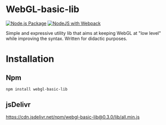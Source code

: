 # WebGL-basic-lib
[![Node.js Package](https://github.com/DavDag/WebGL-basic-lib/actions/workflows/npm-publish.yml/badge.svg)](https://github.com/DavDag/WebGL-basic-lib/actions/workflows/npm-publish.yml)
[![NodeJS with Webpack](https://github.com/DavDag/WebGL-basic-lib/actions/workflows/webpack.yml/badge.svg)](https://github.com/DavDag/WebGL-basic-lib/actions/workflows/webpack.yml)

Simple and expressive utility lib that aims at keeping WebGL at "low level" while improving the syntax.
Written for didactic purposes.

# Installation

## Npm
```
npm install webgl-basic-lib
```

## jsDelivr
https://cdn.jsdelivr.net/npm/webgl-basic-lib@0.3.0/lib/all.min.js
